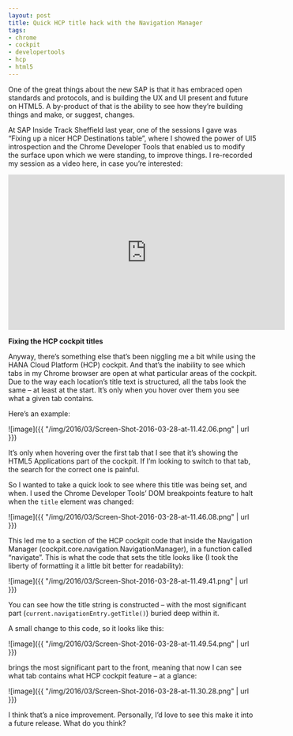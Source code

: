 ```yaml
---
layout: post
title: Quick HCP title hack with the Navigation Manager
tags:
- chrome
- cockpit
- developertools
- hcp
- html5
---
```



One of the great things about the new SAP is that it has embraced open standards and protocols, and is building the UX and UI present and future on HTML5. A by-product of that is the ability to see how they’re building things and make, or suggest, changes.

At SAP Inside Track Sheffield last year, one of the sessions I gave was “Fixing up a nicer HCP Destinations table”, where I showed the power of UI5 introspection and the Chrome Developer Tools that enabled us to modify the surface upon which we were standing, to improve things. I re-recorded my session as a video here, in case you’re interested:

<iframe allowfullscreen="allowfullscreen" frameborder="0" height="315" src="https://www.youtube.com/embed/d8P2bV6clXI" width="560"></iframe>

**Fixing the HCP cockpit titles**

Anyway, there’s something else that’s been niggling me a bit while using the HANA Cloud Platform (HCP) cockpit. And that’s the inability to see which tabs in my Chrome browser are open at what particular areas of the cockpit. Due to the way each location’s title text is structured, all the tabs look the same – at least at the start. It’s only when you hover over them you see what a given tab contains.

Here’s an example:

![image]({{ "/img/2016/03/Screen-Shot-2016-03-28-at-11.42.06.png" | url }})

It’s only when hovering over the first tab that I see that it’s showing the HTML5 Applications part of the cockpit. If I’m looking to switch to that tab, the search for the correct one is painful.

So I wanted to take a quick look to see where this title was being set, and when. I used the Chrome Developer Tools’ DOM breakpoints feature to halt when the `title` element was changed:

![image]({{ "/img/2016/03/Screen-Shot-2016-03-28-at-11.46.08.png" | url }})

This led me to a section of the HCP cockpit code that inside the Navigation Manager (cockpit.core.navigation.NavigationManager), in a function called “navigate”. This is what the code that sets the title looks like (I took the liberty of formatting it a little bit better for readability):

![image]({{ "/img/2016/03/Screen-Shot-2016-03-28-at-11.49.41.png" | url }})

You can see how the title string is constructed – with the most significant part (`current.navigationEntry.getTitle()`) buried deep within it.

A small change to this code, so it looks like this:

![image]({{ "/img/2016/03/Screen-Shot-2016-03-28-at-11.49.54.png" | url }})

brings the most significant part to the front, meaning that now I can see what tab contains what HCP cockpit feature – at a glance:

![image]({{ "/img/2016/03/Screen-Shot-2016-03-28-at-11.30.28.png" | url }})

I think that’s a nice improvement. Personally, I’d love to see this make it into a future release. What do you think?

 

 


